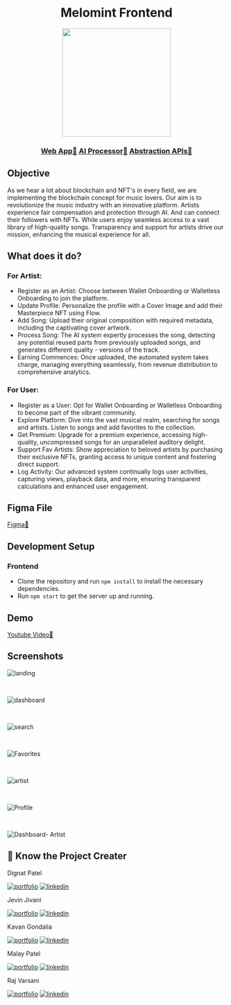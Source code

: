 <div align="center">
  <h1>Melomint Frontend</h1>

<img src="https://github.com/melomint-dev/.github/assets/74860406/6badefeb-383c-4b18-b2f7-c0608162d645" width="250"/>
</div>
<div align="center">
 <h3><a href="https://melomint.vercel.app/">Web App🔗</a> <a href="https://melomint-infra.centralindia.cloudapp.azure.com/docs/">AI Processor🔗</a> <a href="https://melomint-infra.centralindia.cloudapp.azure.com/api/">Abstraction APIs🔗</a></h3>
  
</div>

## Objective

As we hear a lot about blockchain and NFT's in every field, we are implementing the blockchain concept for music lovers. Our aim is to revolutionize the music industry with an innovative platform. Artists experience fair compensation and protection through AI. And can connect  their followers with NFTs. While users enjoy seamless access to a vast library of high-quality songs. Transparency and support for artists drive our mission, enhancing the musical experience for all. 

## What does it do?

### For Artist:

- Register as an Artist: Choose between Wallet Onboarding or Walletless Onboarding to join the platform.
- Update Profile: Personalize the profile with a Cover Image and add their Masterpiece NFT using Flow.
- Add Song: Upload their original composition with required metadata, including the captivating cover artwork.
- Process Song: The AI system expertly processes the song, detecting any potential reused parts from previously uploaded songs, and generates different quality - versions of the track.
- Earning Commences: Once uploaded, the automated system takes charge, managing everything seamlessly, from revenue distribution to comprehensive analytics.

### For User:

- Register as a User: Opt for Wallet Onboarding or Walletless Onboarding to become part of the vibrant community.
- Explore Platform: Dive into the vast musical realm, searching for songs and artists. Listen to songs and add favorites to the collection.
- Get Premium: Upgrade for a premium experience, accessing high-quality, uncompressed songs for an unparalleled auditory delight.
- Support Fav Artists: Show appreciation to beloved artists by purchasing their exclusive NFTs, granting access to unique content and fostering direct support.
- Log Activity: Our advanced system continually logs user activities, capturing views, playback data, and more, ensuring transparent calculations and enhanced user engagement.

## Figma File

<a href="https://www.figma.com/file/prWWyR3R618kjUelK0MBiW/MeloMint?type=design&node-id=773%3A826&mode=design&t=xtHZSVze7ydC25kq-1">Figma🔗</a></h3>

## Development Setup

### Frontend

- Clone the repository and run `npm install` to install the necessary dependencies.
- Run `npm start` to get the server up and running.

## Demo

<a href="https://www.youtube.com/watch?v=IzBVYDsGlIA">Youtube Video🔗</a></h3>

## Screenshots

![landing](https://github.com/user-attachments/assets/21b925aa-75b3-40d3-a0a9-c5a229e1c771)

<br>

![dashboard](https://github.com/user-attachments/assets/ed9f42e9-0c78-491b-876f-a27611497aa2)

<br>

![search](https://github.com/user-attachments/assets/09a4dc07-44dc-4ab8-addf-ee372eb46f1b)

<br>

![Favorites](https://github.com/user-attachments/assets/451e4977-f2a5-4a18-82c9-8082e7ff51ad)

<br>

![artist](https://github.com/user-attachments/assets/14483f66-b598-4ba3-8989-6f26d2905e1a)

<br>

![Profile](https://github.com/user-attachments/assets/81959cbb-aba0-40ae-a43e-9a539ef0a87c)

<br>

![Dashboard- Artist](https://github.com/user-attachments/assets/fb2b29bf-9821-4a3d-b427-48134dfd18f4)


## 🔗 Know the Project Creater

Dignat Patel

[![portfolio](https://img.shields.io/badge/github_portfolio-000?style=for-the-badge&logo=ko-fi&logoColor=white)](https://github.com/digant15803)
[![linkedin](https://img.shields.io/badge/linkedin-0A66C2?style=for-the-badge&logo=linkedin&logoColor=white)](https://www.linkedin.com/in/digant-patel-255375209/)


Jevin Jivani

[![portfolio](https://img.shields.io/badge/github_portfolio-000?style=for-the-badge&logo=ko-fi&logoColor=white)](https://github.com/jevinjivani2507)
[![linkedin](https://img.shields.io/badge/linkedin-0A66C2?style=for-the-badge&logo=linkedin&logoColor=white)](https://www.linkedin.com/in/jevinjivani/)

Kavan Gondalia

[![portfolio](https://img.shields.io/badge/github_portfolio-000?style=for-the-badge&logo=ko-fi&logoColor=white)](https://www.linkedin.com/in/kavania2002/)
[![linkedin](https://img.shields.io/badge/linkedin-0A66C2?style=for-the-badge&logo=linkedin&logoColor=white)](https://github.com/kavania2002)

Malay Patel

[![portfolio](https://img.shields.io/badge/github_portfolio-000?style=for-the-badge&logo=ko-fi&logoColor=white)](https://github.com/malay44)
[![linkedin](https://img.shields.io/badge/linkedin-0A66C2?style=for-the-badge&logo=linkedin&logoColor=white)](https://www.linkedin.com/in/malaypatelau/)

Raj Varsani

[![portfolio](https://img.shields.io/badge/github_portfolio-000?style=for-the-badge&logo=ko-fi&logoColor=white)](https://github.com/RajVarsani)
[![linkedin](https://img.shields.io/badge/linkedin-0A66C2?style=for-the-badge&logo=linkedin&logoColor=white)](https://www.linkedin.com/in/varsani-raj/)

